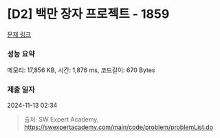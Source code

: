 # [D2] 백만 장자 프로젝트 - 1859 

[문제 링크](https://swexpertacademy.com/main/code/problem/problemDetail.do?contestProbId=AV5LrsUaDxcDFAXc) 

### 성능 요약

메모리: 17,856 KB, 시간: 1,876 ms, 코드길이: 670 Bytes

### 제출 일자

2024-11-13 02:34



> 출처: SW Expert Academy, https://swexpertacademy.com/main/code/problem/problemList.do